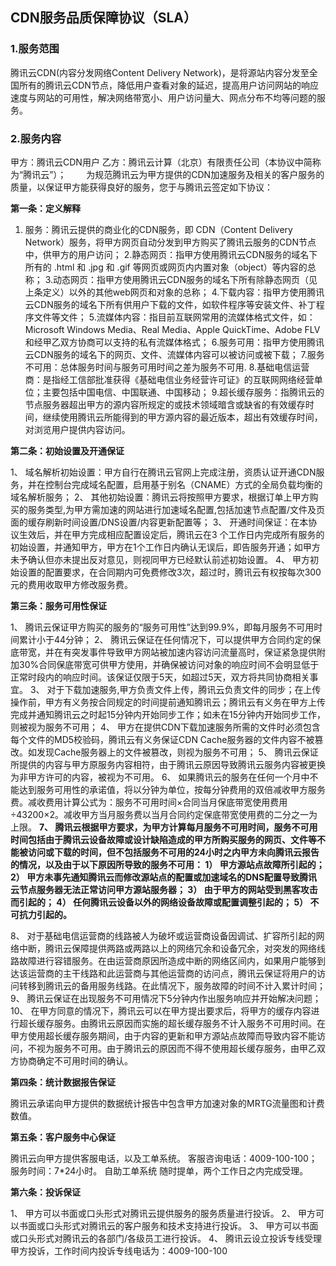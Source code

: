 ## CDN服务品质保障协议（SLA）

### 1.服务范围

腾讯云CDN(内容分发网络Content Delivery Network)，是将源站内容分发至全国所有的腾讯云CDN节点，降低用户查看对象的延迟，提高用户访问网站的响应速度与网站的可用性，解决网络带宽小、用户访问量大、网点分布不均等问题的服务。

### 2.服务内容

甲方：腾讯云CDN用户
乙方：腾讯云计算（北京）有限责任公司（本协议中简称为“腾讯云”）；
　　为规范腾讯云为甲方提供的CDN加速服务及相关的客户服务的质量，以保证甲方能获得良好的服务，您于与腾讯云签定如下协议：

**第一条：定义解释**

1.	服务：腾讯云提供的商业化的CDN服务，即 CDN（Content Delivery Network）服务，将甲方网页自动分发到甲方购买了腾讯云服务的CDN节点中，供甲方的用户访问；
   2.静态网页：指甲方使用腾讯云CDN服务的域名下所有的 .html 和 .jpg 和 .gif 等网页或网页内内置对象（object）等内容的总称；
   3.动态网页：指甲方使用腾讯云CDN服务的域名下所有除静态网页（见上条定义）以外的其他web网页和对象的总称；
   4.下载内容：指甲方使用腾讯云CDN服务的域名下所有供用户下载的文件，如软件程序等安装文件、补丁程序文件等文件；
   5.流媒体内容：指目前互联网常用的流媒体格式文件，如：Microsoft Windows Media、Real Media、Apple QuickTime、Adobe FLV和经甲乙双方协商可以支持的私有流媒体格式；
   6.服务可用：指甲方使用腾讯云CDN服务的域名下的网页、文件、流媒体内容可以被访问或被下载；
   7.服务不可用：总体服务时间与服务可用时间之差为服务不可用.
   8.基础电信运营商：是指经工信部批准获得《基础电信业务经营许可证》的互联网网络经营单位；主要包括中国电信、中国联通、中国移动；
   9.超长缓存服务：指腾讯云的节点服务器超出甲方的源内容所规定的或技术领域暗含或缺省的有效缓存时间，继续使用腾讯云所能得到的甲方源内容的最近版本，超出有效缓存时间，对浏览用户提供内容访问。

**第二条：初始设置及开通保证**

1、	域名解析初始设置：甲方自行在腾讯云官网上完成注册，资质认证开通CDN服务，并在控制台完成域名配置，启用基于别名（CNAME）方式的全局负载均衡的域名解析服务；
2、	其他初始设置：腾讯云将按照甲方要求，根据订单上甲方购买的服务类型,为甲方需加速的网站进行加速域名配置,包括加速节点配置/文件及页面的缓存刷新时间设置/DNS设置/内容更新配置等；
3、	开通时间保证：在本协议生效后，并在甲方完成相应配置设定后，腾讯云在3 个工作日内完成所有服务的初始设置，并通知甲方，甲方在1个工作日内确认无误后，即告服务开通；如甲方未予确认但亦未提出反对意见，则视同甲方已经默认前述初始设置。
4、	甲方初始设置的配置要求，在合同期内可免费修改3次，超过时，腾讯云有权按每次300元的费用收取甲方修改服务费。

**第三条：服务可用性保证**

1、	腾讯云保证甲方购买的服务的“服务可用性”达到99.9%，即每月服务不可用时间累计小于44分钟；
2、	腾讯云保证在任何情况下，可以提供甲方合同约定的保底带宽，并在有突发事件导致甲方网站被加速内容访问流量高时，保证紧急提供附加30%合同保底带宽可供甲方使用，并确保被访问对象的响应时间不会明显低于正常时段内的响应时间。该保证仅限于5天，如超过5天，双方将共同协商相关事宜。
3、	对于下载加速服务,甲方负责文件上传，腾讯云负责文件的同步；在上传操作前，甲方有义务按合同规定的时间提前通知腾讯云；腾讯云有义务在甲方上传完成并通知腾讯云之时起15分钟内开始同步工作；如未在15分钟内开始同步工作，则被视为服务不可用；
4、	甲方在提供CDN下载加速服务所需的文件时必须包含每个文件的MD5校验码，腾讯云有义务保证CDN Cache服务器的文件内容不被篡改。如发现Cache服务器上的文件被篡改，则视为服务不可用；
5、	腾讯云保证所提供的内容与甲方原服务内容相符，由于腾讯云原因导致腾讯云服务内容被更换为非甲方许可的内容，被视为不可用。
6、	如果腾讯云的服务在任何一个月中不能达到服务可用性的承诺值，将以分钟为单位，按每分钟费用的双倍减收甲方服务费。减收费用计算公式为：服务不可用时间×合同当月保底带宽使用费用÷43200×2。减收甲方当月服务费以当月合同约定保底带宽使用费的二分之一为上限。
**7、	腾讯云根据甲方要求，为甲方计算每月服务不可用时间，服务不可用时间包括由于腾讯云设备故障或设计缺陷造成的甲方所购买服务的网页、文件等不能被访问或下载的时间，但不包括服务不可用的24小时之内甲方未向腾讯云报告的情况，以及由于以下原因所导致的服务不可用：
1）	甲方源站点故障所引起的；
2）	甲方未事先通知腾讯云而修改源站点的配置或加速域名的DNS配置导致腾讯云节点服务器无法正常访问甲方源站服务器；
3）	由于甲方的网站受到黑客攻击而引起的；
4）	任何腾讯云设备以外的网络设备故障或配置调整引起的；
5）	不可抗力引起的。**

8、	对于基础电信运营商的线路被人为破坏或运营商设备因调试、扩容所引起的网络中断，腾讯云保障提供两路或两路以上的网络冗余和设备冗余，对突发的网络线路故障进行容错服务。在由运营商原因所造成中断的网络区间内，如果用户能够到达该运营商的主干线路和此运营商与其他运营商的访问点，腾讯云保证将用户的访问转移到腾讯云的备用服务线路。在此情况下，服务故障的时间不计入累计时间；
9、	腾讯云保证在出现服务不可用情况下5分钟内作出服务响应并开始解决问题；
10、	在甲方同意的情况下，腾讯云可以在甲方提出要求后，将甲方的缓存内容进行超长缓存服务。由腾讯云原因而实施的超长缓存服务不计入服务不可用时间。在甲方使用超长缓存服务期间，由于内容的更新和甲方源站点故障而导致内容不能访问，不视为服务不可用。由于腾讯云的原因而不得不使用超长缓存服务，由甲乙双方协商确定不可用时间的确认。

**第四条：统计数据报告保证**

腾讯云承诺向甲方提供的数据统计报告中包含甲方加速对象的MRTG流量图和计费数值。

**第五条：客户服务中心保证**

腾讯云向甲方提供客服电话，以及工单系统。
客服咨询电话：4009-100-100；服务时间：7\*24小时。
自助工单系统	随时提单，两个工作日之内完成受理。

**第六条：投诉保证**

1、	甲方可以书面或口头形式对腾讯云提供服务的服务质量进行投诉。
2、	甲方可以书面或口头形式对腾讯云的客户服务和技术支持进行投诉。
3、	甲方可以书面或口头形式对腾讯云的各部门/各级员工进行投诉。
4、	腾讯云设立投诉专线受理甲方投诉，工作时间内投诉专线电话为：4009-100-100


